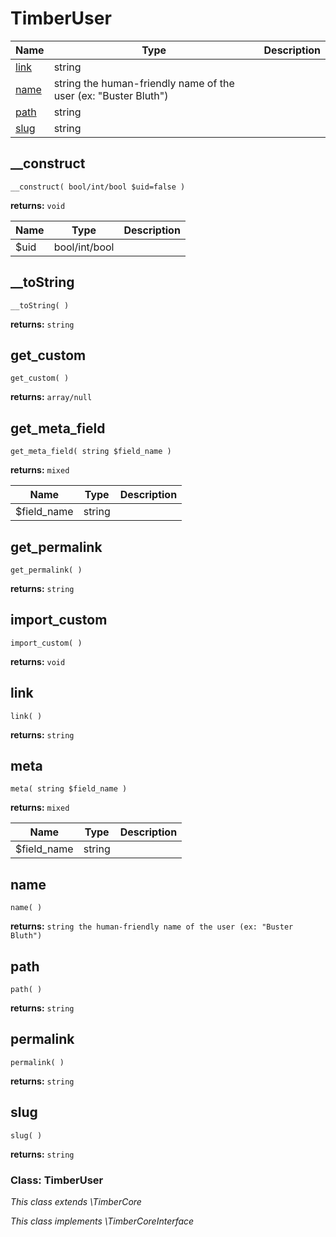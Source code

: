 
# TimberUser




Name | Type | Description
---- | ---- | -----------
[link](#link) | string | 
[name](#name) | string the human-friendly name of the user (ex: "Buster Bluth") | 
[path](#path) | string | 
[slug](#slug) | string | 
## __construct
`__construct( bool/int/bool $uid=false )`

**returns:** `void`



Name | Type | Description
---- | ---- | -----------
$uid | bool/int/bool | 


## __toString
`__toString( )`

**returns:** `string`




## get_custom
`get_custom( )`

**returns:** `array/null`




## get_meta_field
`get_meta_field( string $field_name )`

**returns:** `mixed`



Name | Type | Description
---- | ---- | -----------
$field_name | string | 


## get_permalink
`get_permalink( )`

**returns:** `string`




## import_custom
`import_custom( )`

**returns:** `void`




## link
`link( )`

**returns:** `string`




## meta
`meta( string $field_name )`

**returns:** `mixed`



Name | Type | Description
---- | ---- | -----------
$field_name | string | 


## name
`name( )`

**returns:** `string the human-friendly name of the user (ex: "Buster Bluth")`




## path
`path( )`

**returns:** `string`




## permalink
`permalink( )`

**returns:** `string`




## slug
`slug( )`

**returns:** `string`





### Class: TimberUser



*This class extends \TimberCore*

*This class implements \TimberCoreInterface*

